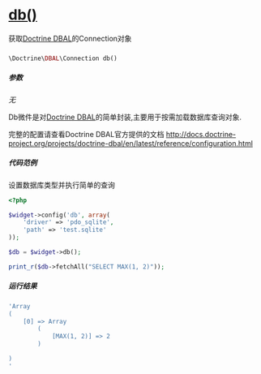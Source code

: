 [db()](http://twinh.github.io/widget/api/db)
============================================

获取[Doctrine DBAL](https://github.com/doctrine/dbal)的Connection对象

### 
```php
\Doctrine\DBAL\Connection db()
```

##### 参数
*无*


Db微件是对[Doctrine DBAL](https://github.com/doctrine/dbal)的简单封装,主要用于按需加载数据库查询对象.

完整的配置请查看Doctrine DBAL官方提供的文档
http://docs.doctrine-project.org/projects/doctrine-dbal/en/latest/reference/configuration.html


##### 代码范例
设置数据库类型并执行简单的查询
```php
<?php

$widget->config('db', array(
    'driver' => 'pdo_sqlite',
    'path' => 'test.sqlite'
));

$db = $widget->db();

print_r($db->fetchAll("SELECT MAX(1, 2)"));
```
##### 运行结果
```php
'Array
(
    [0] => Array
        (
            [MAX(1, 2)] => 2
        )

)
'
```
